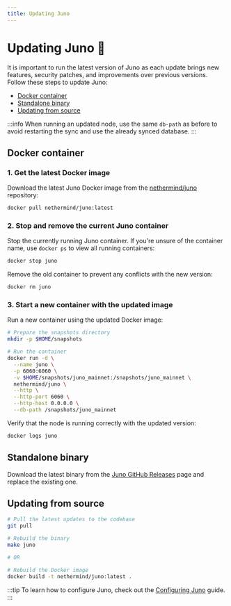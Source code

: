 ```yaml
---
title: Updating Juno
---
```


# Updating Juno :arrows_counterclockwise:

It is important to run the latest version of Juno as each update brings new features, security patches, and improvements over previous versions. Follow these steps to update Juno:

- [Docker container](#docker-container)
- [Standalone binary](#standalone-binary)
- [Updating from source](#updating-from-source)

:::info
When running an updated node, use the same `db-path` as before to avoid restarting the sync and use the already synced database.
:::

## Docker container

### 1. Get the latest Docker image

Download the latest Juno Docker image from the [nethermind/juno](https://hub.docker.com/r/nethermind/juno) repository:

```bash
docker pull nethermind/juno:latest
```

### 2. Stop and remove the current Juno container

Stop the currently running Juno container. If you're unsure of the container name, use `docker ps` to view all running containers:

```bash
docker stop juno
```

Remove the old container to prevent any conflicts with the new version:

```bash
docker rm juno
```

### 3. Start a new container with the updated image

Run a new container using the updated Docker image:

```bash
# Prepare the snapshots directory
mkdir -p $HOME/snapshots

# Run the container
docker run -d \
  --name juno \
  -p 6060:6060 \
  -v $HOME/snapshots/juno_mainnet:/snapshots/juno_mainnet \
  nethermind/juno \
  --http \
  --http-port 6060 \
  --http-host 0.0.0.0 \
  --db-path /snapshots/juno_mainnet
```

Verify that the node is running correctly with the updated version:

```bash
docker logs juno
```

## Standalone binary

Download the latest binary from the [Juno GitHub Releases](https://github.com/NethermindEth/juno/releases) page and replace the existing one.

## Updating from source

```bash
# Pull the latest updates to the codebase
git pull

# Rebuild the binary
make juno

# OR

# Rebuild the Docker image
docker build -t nethermind/juno:latest .
```

:::tip
To learn how to configure Juno, check out the [Configuring Juno](configuring) guide.
:::
